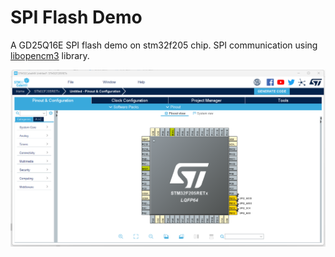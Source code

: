 # SPI Flash Demo

A GD25Q16E SPI flash demo on stm32f205 chip. SPI communication using [libopencm3](https://github.com/libopencm3/libopencm3) library.

![STM32-SPI2-GPIOS](stm32f205-spi2-gpio.jpg)